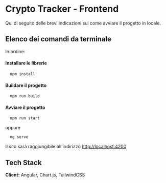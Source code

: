 
# Crypto Tracker - Frontend

Qui di seguito delle brevi indicazioni sul come avviare il progetto in locale.


## Elenco dei comandi da terminale

In ordine:

#### Installare le librerie

```http
  npm install
```

#### Buildare il progetto

```http
  npm run build
```

#### Avviare il progetto

```http
  npm run start
```
oppure

```http
  ng serve
```
Il sito sarà raggiungibile all'indirizzo [http://localhost:4200](http://localhost:4200)


## Tech Stack

**Client:** Angular, Chart.js, TailwindCSS


